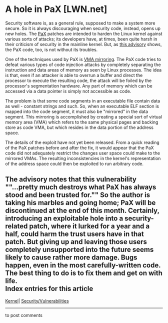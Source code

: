 # A hole in PaX [LWN.net]

Security software is, as a general rule, supposed to make a system more secure. So it is always discouraging when security code, instead, opens up new holes. The [PaX](http://pax.grsecurity.net/) patches are intended to harden the Linux kernel against various sorts of attacks; its developers have, at times, been quite harsh in their criticism of security in the mainline kernel. But, as [this advisory](/Articles/126987/) shows, the PaX code, too, is not without its troubles. 

One of the techniques used by PaX is [VMA mirroring](http://pax.grsecurity.net/docs/vmmirror.txt). The PaX code tries to defeat various types of code injection attacks by completely separating the instruction and data areas of memory as seen by Linux processes. The idea is that, even if an attacker is able to overrun a buffer and direct the processor to execute the resulting code, the attack will be foiled by the processor's segmentation hardware. Any part of memory which can be accessed via a data pointer is simply not accessible as code. 

The problem is that some code segments in an executable file contain data as well - constant strings and such. So, when an executable ELF section is mapped into the code segment, it must also be "mirrored" in the data segment. This mirroring is accomplished by creating a special sort of virtual memory area (VMA) which refers to the same physical pages and backing store as code VMA, but which resides in the data portion of the address space. 

The details of the exploit have not yet been released. From a quick reading of the PaX patches before and after the fix, it would appear that the PaX code did not adequately restrict the changes user space could make to the mirrored VMAs. The resulting inconsistencies in the kernel's representation of the address space could then be exploited to run arbitrary code. 

The advisory notes that this vulnerability ""...pretty much destroys what PaX has always stood and been trusted for."" So the author is taking his marbles and going home; PaX will be discontinued at the end of this month. Certainly, introducing an exploitable hole into a security-related patch, where it lurked for a year and a half, could harm the trust users have in that patch. But giving up and leaving those users completely unsupported into the future seems likely to cause rather more damage. Bugs happen, even in the most carefully-written code. The best thing to do is to fix them and get on with life.  
Index entries for this article  
---  
[Kernel](/Kernel/Index)| [Security/Vulnerabilities](/Kernel/Index#Security-Vulnerabilities)  
  


* * *

to post comments 
